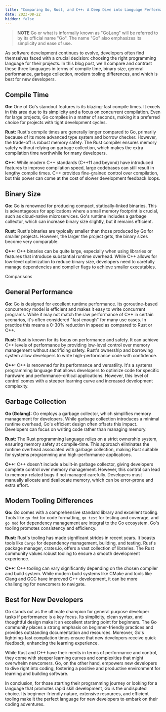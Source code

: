 ```yaml
---
title: "Comparing Go, Rust, and C++: A Deep Dive into Language Performance and Tooling"
date: 2023-08-22
hidden: false
---
```


> **NOTE**
Go or what is informally known as "GoLang" will be referred to by its official name "Go". The name "Go" also emphasizes its simplicity and ease of use.

As software development continues to evolve, developers often find themselves faced with a crucial decision: choosing the right programming language for their projects. In this blog post, we'll compare and contrast these three languages in terms of compile time, binary size, general performance, garbage collection, modern tooling differences, and which is best for new developers.

## Compile Time

**Go:** One of Go's standout features is its blazing-fast compile times. It excels in this area due to its simplicity and a focus on concurrent compilation. Even for large projects, Go compiles in a matter of seconds, making it a preferred choice for projects with tight development cycles.

**Rust:** Rust's compile times are generally longer compared to Go, primarily because of its more advanced type system and borrow checker. However, the trade-off is robust memory safety. The Rust compiler ensures memory safety without relying on garbage collection, which makes the extra compilation time worthwhile for many developers.

**C++:** While modern C++ standards (C++11 and beyond) have introduced features to improve compilation speed, large codebases can still result in lengthy compile times. C++ provides fine-grained control over compilation, but this power can come at the cost of slower development feedback loops.

## Binary Size

**Go:** Go is renowned for producing compact, statically-linked binaries. This is advantageous for applications where a small memory footprint is crucial, such as cloud-native microservices. Go's runtime includes a garbage collector, which can increase binary size slightly, but it remains efficient.

**Rust:** Rust's binaries are typically smaller than those produced by Go for smaller projects. However, the larger the project gets, the binary sizes become very comparable.

**C++:** C++ binaries can be quite large, especially when using libraries or features that introduce substantial runtime overhead. While C++ allows for low-level optimization to reduce binary size, developers need to carefully manage dependencies and compiler flags to achieve smaller executables.

Comparisons

## General Performance

**Go:** Go is designed for excellent runtime performance. Its goroutine-based concurrency model is efficient and makes it easy to write concurrent programs. While it may not match the raw performance of C++ in certain scenarios, it's often considered "fast enough" for many use cases. In practice this means a 0-30% reduction in speed as compared to Rust or C++.

**Rust:** Rust is known for its focus on performance and safety. It can achieve C++ levels of performance by providing low-level control over memory management without sacrificing safety. Rust's ownership and borrowing system allow developers to write high-performance code with confidence.

**C++:** C++ is renowned for its performance and versatility. It's a systems programming language that allows developers to optimize code for specific hardware and performance-critical applications. However, this level of control comes with a steeper learning curve and increased development complexity.

## Garbage Collection

**Go (Golang):** Go employs a garbage collector, which simplifies memory management for developers. While garbage collection introduces a minimal runtime overhead, Go's efficient design often offsets this impact. Developers can focus on writing code rather than managing memory.

**Rust:** The Rust programming language relies on a strict ownership system, ensuring memory safety at compile-time. This approach eliminates the runtime overhead associated with garbage collection, making Rust suitable for systems programming and high-performance applications.

**C++:** C++ doesn't include a built-in garbage collector, giving developers complete control over memory management. However, this control can lead to memory-related bugs if not managed carefully. Developers must manually allocate and deallocate memory, which can be error-prone and extra effort.

## Modern Tooling Differences

**Go:** Go comes with a comprehensive standard library and excellent tooling. Tools like `go fmt` for code formatting, `go test` for testing and coverage, and `go mod` for dependency management are integral to the Go ecosystem. Go's tooling promotes consistency and efficiency.

**Rust:** Rust's tooling has made significant strides in recent years. It boasts tools like `Cargo` for dependency management, building, and testing. Rust's package manager, crates.io, offers a vast collection of libraries. The Rust community values robust tooling to ensure a smooth development experience.

**C++:** C++ tooling can vary significantly depending on the chosen compiler and build system. While modern build systems like CMake and tools like Clang and GCC have improved C++ development, it can be more challenging for newcomers to navigate.

## Best for New Developers

Go stands out as the ultimate champion for general purpose developer tasks if performance is a key focus. Its simplicity, clean syntax, and thoughtful design make it an excellent starting point for beginners. The Go community places a strong emphasis on beginner-friendly practices and provides outstanding documentation and resources. Moreover, Go's lightning-fast compilation times ensure that new developers receive quick feedback, enhancing the learning experience.

While Rust and C++ have their merits in terms of performance and control, they come with steeper learning curves and complexities that might overwhelm newcomers. Go, on the other hand, empowers new developers to dive right into coding, fostering a positive and productive environment for learning and building software.

In conclusion, for those starting their programming journey or looking for a language that promotes rapid skill development, Go is the undisputed choice. Its beginner-friendly nature, extensive resources, and efficient tooling make it the perfect language for new developers to embark on their coding adventures.